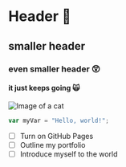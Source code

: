 # Header 🌻
## smaller header
### even smaller header 😲
#### it just keeps going 🙀

![Image of a cat](https://encrypted-tbn0.gstatic.com/images?q=tbn:ANd9GcSmPpoYKMFfKhBIXXnN_327cTUw-q8i-qxxpA&usqp=CAU)

``` javascript
var myVar = "Hello, world!";
```
- [ ] Turn on GitHub Pages
- [ ] Outline my portfolio
- [ ] Introduce myself to the world
